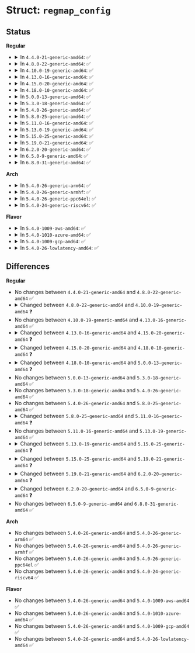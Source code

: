 # Struct: <code>regmap_config</code>

## Status
<b>Regular</b>
<ul>
<li>
<details>
<summary>In <code>4.4.0-21-generic-amd64</code>: ✅</summary>

```c
struct regmap_config {
    const char * name;
    int reg_bits;
    int reg_stride;
    int pad_bits;
    int val_bits;
    bool (*)(struct device *, unsigned int) writeable_reg;
    bool (*)(struct device *, unsigned int) readable_reg;
    bool (*)(struct device *, unsigned int) volatile_reg;
    bool (*)(struct device *, unsigned int) precious_reg;
    regmap_lock lock;
    regmap_unlock unlock;
    void * lock_arg;
    int (*)(void *, unsigned int, unsigned int *) reg_read;
    int (*)(void *, unsigned int, unsigned int) reg_write;
    bool fast_io;
    unsigned int max_register;
    const struct regmap_access_table * wr_table;
    const struct regmap_access_table * rd_table;
    const struct regmap_access_table * volatile_table;
    const struct regmap_access_table * precious_table;
    const struct reg_default * reg_defaults;
    unsigned int num_reg_defaults;
    enum regcache_type cache_type;
    const void * reg_defaults_raw;
    unsigned int num_reg_defaults_raw;
    u8 read_flag_mask;
    u8 write_flag_mask;
    bool use_single_rw;
    bool can_multi_write;
    enum regmap_endian reg_format_endian;
    enum regmap_endian val_format_endian;
    const struct regmap_range_cfg * ranges;
    unsigned int num_ranges;
}
```
</details>
</li>
<li>
<details>
<summary>In <code>4.8.0-22-generic-amd64</code>: ✅</summary>

```c
struct regmap_config {
    const char * name;
    int reg_bits;
    int reg_stride;
    int pad_bits;
    int val_bits;
    bool (*)(struct device *, unsigned int) writeable_reg;
    bool (*)(struct device *, unsigned int) readable_reg;
    bool (*)(struct device *, unsigned int) volatile_reg;
    bool (*)(struct device *, unsigned int) precious_reg;
    regmap_lock lock;
    regmap_unlock unlock;
    void * lock_arg;
    int (*)(void *, unsigned int, unsigned int *) reg_read;
    int (*)(void *, unsigned int, unsigned int) reg_write;
    bool fast_io;
    unsigned int max_register;
    const struct regmap_access_table * wr_table;
    const struct regmap_access_table * rd_table;
    const struct regmap_access_table * volatile_table;
    const struct regmap_access_table * precious_table;
    const struct reg_default * reg_defaults;
    unsigned int num_reg_defaults;
    enum regcache_type cache_type;
    const void * reg_defaults_raw;
    unsigned int num_reg_defaults_raw;
    u8 read_flag_mask;
    u8 write_flag_mask;
    bool use_single_rw;
    bool can_multi_write;
    enum regmap_endian reg_format_endian;
    enum regmap_endian val_format_endian;
    const struct regmap_range_cfg * ranges;
    unsigned int num_ranges;
}
```
</details>
</li>
<li>
<details>
<summary>In <code>4.10.0-19-generic-amd64</code>: ✅</summary>

```c
struct regmap_config {
    const char * name;
    int reg_bits;
    int reg_stride;
    int pad_bits;
    int val_bits;
    bool (*)(struct device *, unsigned int) writeable_reg;
    bool (*)(struct device *, unsigned int) readable_reg;
    bool (*)(struct device *, unsigned int) volatile_reg;
    bool (*)(struct device *, unsigned int) precious_reg;
    regmap_lock lock;
    regmap_unlock unlock;
    void * lock_arg;
    int (*)(void *, unsigned int, unsigned int *) reg_read;
    int (*)(void *, unsigned int, unsigned int) reg_write;
    bool fast_io;
    unsigned int max_register;
    const struct regmap_access_table * wr_table;
    const struct regmap_access_table * rd_table;
    const struct regmap_access_table * volatile_table;
    const struct regmap_access_table * precious_table;
    const struct reg_default * reg_defaults;
    unsigned int num_reg_defaults;
    enum regcache_type cache_type;
    const void * reg_defaults_raw;
    unsigned int num_reg_defaults_raw;
    long unsigned int read_flag_mask;
    long unsigned int write_flag_mask;
    bool use_single_rw;
    bool can_multi_write;
    enum regmap_endian reg_format_endian;
    enum regmap_endian val_format_endian;
    const struct regmap_range_cfg * ranges;
    unsigned int num_ranges;
}
```
</details>
</li>
<li>
<details>
<summary>In <code>4.13.0-16-generic-amd64</code>: ✅</summary>

```c
struct regmap_config {
    const char * name;
    int reg_bits;
    int reg_stride;
    int pad_bits;
    int val_bits;
    bool (*)(struct device *, unsigned int) writeable_reg;
    bool (*)(struct device *, unsigned int) readable_reg;
    bool (*)(struct device *, unsigned int) volatile_reg;
    bool (*)(struct device *, unsigned int) precious_reg;
    regmap_lock lock;
    regmap_unlock unlock;
    void * lock_arg;
    int (*)(void *, unsigned int, unsigned int *) reg_read;
    int (*)(void *, unsigned int, unsigned int) reg_write;
    bool fast_io;
    unsigned int max_register;
    const struct regmap_access_table * wr_table;
    const struct regmap_access_table * rd_table;
    const struct regmap_access_table * volatile_table;
    const struct regmap_access_table * precious_table;
    const struct reg_default * reg_defaults;
    unsigned int num_reg_defaults;
    enum regcache_type cache_type;
    const void * reg_defaults_raw;
    unsigned int num_reg_defaults_raw;
    long unsigned int read_flag_mask;
    long unsigned int write_flag_mask;
    bool use_single_rw;
    bool can_multi_write;
    enum regmap_endian reg_format_endian;
    enum regmap_endian val_format_endian;
    const struct regmap_range_cfg * ranges;
    unsigned int num_ranges;
}
```
</details>
</li>
<li>
<details>
<summary>In <code>4.15.0-20-generic-amd64</code>: ✅</summary>

```c
struct regmap_config {
    const char * name;
    int reg_bits;
    int reg_stride;
    int pad_bits;
    int val_bits;
    bool (*)(struct device *, unsigned int) writeable_reg;
    bool (*)(struct device *, unsigned int) readable_reg;
    bool (*)(struct device *, unsigned int) volatile_reg;
    bool (*)(struct device *, unsigned int) precious_reg;
    regmap_lock lock;
    regmap_unlock unlock;
    void * lock_arg;
    int (*)(void *, unsigned int, unsigned int *) reg_read;
    int (*)(void *, unsigned int, unsigned int) reg_write;
    bool fast_io;
    unsigned int max_register;
    const struct regmap_access_table * wr_table;
    const struct regmap_access_table * rd_table;
    const struct regmap_access_table * volatile_table;
    const struct regmap_access_table * precious_table;
    const struct reg_default * reg_defaults;
    unsigned int num_reg_defaults;
    enum regcache_type cache_type;
    const void * reg_defaults_raw;
    unsigned int num_reg_defaults_raw;
    long unsigned int read_flag_mask;
    long unsigned int write_flag_mask;
    bool use_single_rw;
    bool can_multi_write;
    enum regmap_endian reg_format_endian;
    enum regmap_endian val_format_endian;
    const struct regmap_range_cfg * ranges;
    unsigned int num_ranges;
    unsigned int hwlock_id;
    unsigned int hwlock_mode;
}
```
</details>
</li>
<li>
<details>
<summary>In <code>4.18.0-10-generic-amd64</code>: ✅</summary>

```c
struct regmap_config {
    const char * name;
    int reg_bits;
    int reg_stride;
    int pad_bits;
    int val_bits;
    bool (*)(struct device *, unsigned int) writeable_reg;
    bool (*)(struct device *, unsigned int) readable_reg;
    bool (*)(struct device *, unsigned int) volatile_reg;
    bool (*)(struct device *, unsigned int) precious_reg;
    bool disable_locking;
    regmap_lock lock;
    regmap_unlock unlock;
    void * lock_arg;
    int (*)(void *, unsigned int, unsigned int *) reg_read;
    int (*)(void *, unsigned int, unsigned int) reg_write;
    bool fast_io;
    unsigned int max_register;
    const struct regmap_access_table * wr_table;
    const struct regmap_access_table * rd_table;
    const struct regmap_access_table * volatile_table;
    const struct regmap_access_table * precious_table;
    const struct reg_default * reg_defaults;
    unsigned int num_reg_defaults;
    enum regcache_type cache_type;
    const void * reg_defaults_raw;
    unsigned int num_reg_defaults_raw;
    long unsigned int read_flag_mask;
    long unsigned int write_flag_mask;
    bool zero_flag_mask;
    bool use_single_rw;
    bool can_multi_write;
    enum regmap_endian reg_format_endian;
    enum regmap_endian val_format_endian;
    const struct regmap_range_cfg * ranges;
    unsigned int num_ranges;
    bool use_hwlock;
    unsigned int hwlock_id;
    unsigned int hwlock_mode;
}
```
</details>
</li>
<li>
<details>
<summary>In <code>5.0.0-13-generic-amd64</code>: ✅</summary>

```c
struct regmap_config {
    const char * name;
    int reg_bits;
    int reg_stride;
    int pad_bits;
    int val_bits;
    bool (*)(struct device *, unsigned int) writeable_reg;
    bool (*)(struct device *, unsigned int) readable_reg;
    bool (*)(struct device *, unsigned int) volatile_reg;
    bool (*)(struct device *, unsigned int) precious_reg;
    bool (*)(struct device *, unsigned int) writeable_noinc_reg;
    bool (*)(struct device *, unsigned int) readable_noinc_reg;
    bool disable_locking;
    regmap_lock lock;
    regmap_unlock unlock;
    void * lock_arg;
    int (*)(void *, unsigned int, unsigned int *) reg_read;
    int (*)(void *, unsigned int, unsigned int) reg_write;
    bool fast_io;
    unsigned int max_register;
    const struct regmap_access_table * wr_table;
    const struct regmap_access_table * rd_table;
    const struct regmap_access_table * volatile_table;
    const struct regmap_access_table * precious_table;
    const struct regmap_access_table * wr_noinc_table;
    const struct regmap_access_table * rd_noinc_table;
    const struct reg_default * reg_defaults;
    unsigned int num_reg_defaults;
    enum regcache_type cache_type;
    const void * reg_defaults_raw;
    unsigned int num_reg_defaults_raw;
    long unsigned int read_flag_mask;
    long unsigned int write_flag_mask;
    bool zero_flag_mask;
    bool use_single_read;
    bool use_single_write;
    bool can_multi_write;
    enum regmap_endian reg_format_endian;
    enum regmap_endian val_format_endian;
    const struct regmap_range_cfg * ranges;
    unsigned int num_ranges;
    bool use_hwlock;
    unsigned int hwlock_id;
    unsigned int hwlock_mode;
}
```
</details>
</li>
<li>
<details>
<summary>In <code>5.3.0-18-generic-amd64</code>: ✅</summary>

```c
struct regmap_config {
    const char * name;
    int reg_bits;
    int reg_stride;
    int pad_bits;
    int val_bits;
    bool (*)(struct device *, unsigned int) writeable_reg;
    bool (*)(struct device *, unsigned int) readable_reg;
    bool (*)(struct device *, unsigned int) volatile_reg;
    bool (*)(struct device *, unsigned int) precious_reg;
    bool (*)(struct device *, unsigned int) writeable_noinc_reg;
    bool (*)(struct device *, unsigned int) readable_noinc_reg;
    bool disable_locking;
    regmap_lock lock;
    regmap_unlock unlock;
    void * lock_arg;
    int (*)(void *, unsigned int, unsigned int *) reg_read;
    int (*)(void *, unsigned int, unsigned int) reg_write;
    bool fast_io;
    unsigned int max_register;
    const struct regmap_access_table * wr_table;
    const struct regmap_access_table * rd_table;
    const struct regmap_access_table * volatile_table;
    const struct regmap_access_table * precious_table;
    const struct regmap_access_table * wr_noinc_table;
    const struct regmap_access_table * rd_noinc_table;
    const struct reg_default * reg_defaults;
    unsigned int num_reg_defaults;
    enum regcache_type cache_type;
    const void * reg_defaults_raw;
    unsigned int num_reg_defaults_raw;
    long unsigned int read_flag_mask;
    long unsigned int write_flag_mask;
    bool zero_flag_mask;
    bool use_single_read;
    bool use_single_write;
    bool can_multi_write;
    enum regmap_endian reg_format_endian;
    enum regmap_endian val_format_endian;
    const struct regmap_range_cfg * ranges;
    unsigned int num_ranges;
    bool use_hwlock;
    unsigned int hwlock_id;
    unsigned int hwlock_mode;
}
```
</details>
</li>
<li>
<details>
<summary>In <code>5.4.0-26-generic-amd64</code>: ✅</summary>

```c
struct regmap_config {
    const char * name;
    int reg_bits;
    int reg_stride;
    int pad_bits;
    int val_bits;
    bool (*)(struct device *, unsigned int) writeable_reg;
    bool (*)(struct device *, unsigned int) readable_reg;
    bool (*)(struct device *, unsigned int) volatile_reg;
    bool (*)(struct device *, unsigned int) precious_reg;
    bool (*)(struct device *, unsigned int) writeable_noinc_reg;
    bool (*)(struct device *, unsigned int) readable_noinc_reg;
    bool disable_locking;
    regmap_lock lock;
    regmap_unlock unlock;
    void * lock_arg;
    int (*)(void *, unsigned int, unsigned int *) reg_read;
    int (*)(void *, unsigned int, unsigned int) reg_write;
    bool fast_io;
    unsigned int max_register;
    const struct regmap_access_table * wr_table;
    const struct regmap_access_table * rd_table;
    const struct regmap_access_table * volatile_table;
    const struct regmap_access_table * precious_table;
    const struct regmap_access_table * wr_noinc_table;
    const struct regmap_access_table * rd_noinc_table;
    const struct reg_default * reg_defaults;
    unsigned int num_reg_defaults;
    enum regcache_type cache_type;
    const void * reg_defaults_raw;
    unsigned int num_reg_defaults_raw;
    long unsigned int read_flag_mask;
    long unsigned int write_flag_mask;
    bool zero_flag_mask;
    bool use_single_read;
    bool use_single_write;
    bool can_multi_write;
    enum regmap_endian reg_format_endian;
    enum regmap_endian val_format_endian;
    const struct regmap_range_cfg * ranges;
    unsigned int num_ranges;
    bool use_hwlock;
    unsigned int hwlock_id;
    unsigned int hwlock_mode;
}
```
</details>
</li>
<li>
<details>
<summary>In <code>5.8.0-25-generic-amd64</code>: ✅</summary>

```c
struct regmap_config {
    const char * name;
    int reg_bits;
    int reg_stride;
    int pad_bits;
    int val_bits;
    bool (*)(struct device *, unsigned int) writeable_reg;
    bool (*)(struct device *, unsigned int) readable_reg;
    bool (*)(struct device *, unsigned int) volatile_reg;
    bool (*)(struct device *, unsigned int) precious_reg;
    bool (*)(struct device *, unsigned int) writeable_noinc_reg;
    bool (*)(struct device *, unsigned int) readable_noinc_reg;
    bool disable_locking;
    regmap_lock lock;
    regmap_unlock unlock;
    void * lock_arg;
    int (*)(void *, unsigned int, unsigned int *) reg_read;
    int (*)(void *, unsigned int, unsigned int) reg_write;
    bool fast_io;
    unsigned int max_register;
    const struct regmap_access_table * wr_table;
    const struct regmap_access_table * rd_table;
    const struct regmap_access_table * volatile_table;
    const struct regmap_access_table * precious_table;
    const struct regmap_access_table * wr_noinc_table;
    const struct regmap_access_table * rd_noinc_table;
    const struct reg_default * reg_defaults;
    unsigned int num_reg_defaults;
    enum regcache_type cache_type;
    const void * reg_defaults_raw;
    unsigned int num_reg_defaults_raw;
    long unsigned int read_flag_mask;
    long unsigned int write_flag_mask;
    bool zero_flag_mask;
    bool use_single_read;
    bool use_single_write;
    bool can_multi_write;
    enum regmap_endian reg_format_endian;
    enum regmap_endian val_format_endian;
    const struct regmap_range_cfg * ranges;
    unsigned int num_ranges;
    bool use_hwlock;
    unsigned int hwlock_id;
    unsigned int hwlock_mode;
}
```
</details>
</li>
<li>
<details>
<summary>In <code>5.11.0-16-generic-amd64</code>: ✅</summary>

```c
struct regmap_config {
    const char * name;
    int reg_bits;
    int reg_stride;
    int pad_bits;
    int val_bits;
    bool (*)(struct device *, unsigned int) writeable_reg;
    bool (*)(struct device *, unsigned int) readable_reg;
    bool (*)(struct device *, unsigned int) volatile_reg;
    bool (*)(struct device *, unsigned int) precious_reg;
    bool (*)(struct device *, unsigned int) writeable_noinc_reg;
    bool (*)(struct device *, unsigned int) readable_noinc_reg;
    bool disable_locking;
    regmap_lock lock;
    regmap_unlock unlock;
    void * lock_arg;
    int (*)(void *, unsigned int, unsigned int *) reg_read;
    int (*)(void *, unsigned int, unsigned int) reg_write;
    bool fast_io;
    unsigned int max_register;
    const struct regmap_access_table * wr_table;
    const struct regmap_access_table * rd_table;
    const struct regmap_access_table * volatile_table;
    const struct regmap_access_table * precious_table;
    const struct regmap_access_table * wr_noinc_table;
    const struct regmap_access_table * rd_noinc_table;
    const struct reg_default * reg_defaults;
    unsigned int num_reg_defaults;
    enum regcache_type cache_type;
    const void * reg_defaults_raw;
    unsigned int num_reg_defaults_raw;
    long unsigned int read_flag_mask;
    long unsigned int write_flag_mask;
    bool zero_flag_mask;
    bool use_single_read;
    bool use_single_write;
    bool use_relaxed_mmio;
    bool can_multi_write;
    enum regmap_endian reg_format_endian;
    enum regmap_endian val_format_endian;
    const struct regmap_range_cfg * ranges;
    unsigned int num_ranges;
    bool use_hwlock;
    unsigned int hwlock_id;
    unsigned int hwlock_mode;
    bool can_sleep;
}
```
</details>
</li>
<li>
<details>
<summary>In <code>5.13.0-19-generic-amd64</code>: ✅</summary>

```c
struct regmap_config {
    const char * name;
    int reg_bits;
    int reg_stride;
    int pad_bits;
    int val_bits;
    bool (*)(struct device *, unsigned int) writeable_reg;
    bool (*)(struct device *, unsigned int) readable_reg;
    bool (*)(struct device *, unsigned int) volatile_reg;
    bool (*)(struct device *, unsigned int) precious_reg;
    bool (*)(struct device *, unsigned int) writeable_noinc_reg;
    bool (*)(struct device *, unsigned int) readable_noinc_reg;
    bool disable_locking;
    regmap_lock lock;
    regmap_unlock unlock;
    void * lock_arg;
    int (*)(void *, unsigned int, unsigned int *) reg_read;
    int (*)(void *, unsigned int, unsigned int) reg_write;
    bool fast_io;
    unsigned int max_register;
    const struct regmap_access_table * wr_table;
    const struct regmap_access_table * rd_table;
    const struct regmap_access_table * volatile_table;
    const struct regmap_access_table * precious_table;
    const struct regmap_access_table * wr_noinc_table;
    const struct regmap_access_table * rd_noinc_table;
    const struct reg_default * reg_defaults;
    unsigned int num_reg_defaults;
    enum regcache_type cache_type;
    const void * reg_defaults_raw;
    unsigned int num_reg_defaults_raw;
    long unsigned int read_flag_mask;
    long unsigned int write_flag_mask;
    bool zero_flag_mask;
    bool use_single_read;
    bool use_single_write;
    bool use_relaxed_mmio;
    bool can_multi_write;
    enum regmap_endian reg_format_endian;
    enum regmap_endian val_format_endian;
    const struct regmap_range_cfg * ranges;
    unsigned int num_ranges;
    bool use_hwlock;
    unsigned int hwlock_id;
    unsigned int hwlock_mode;
    bool can_sleep;
}
```
</details>
</li>
<li>
<details>
<summary>In <code>5.15.0-25-generic-amd64</code>: ✅</summary>

```c
struct regmap_config {
    const char * name;
    int reg_bits;
    int reg_stride;
    int pad_bits;
    int val_bits;
    bool (*)(struct device *, unsigned int) writeable_reg;
    bool (*)(struct device *, unsigned int) readable_reg;
    bool (*)(struct device *, unsigned int) volatile_reg;
    bool (*)(struct device *, unsigned int) precious_reg;
    bool (*)(struct device *, unsigned int) writeable_noinc_reg;
    bool (*)(struct device *, unsigned int) readable_noinc_reg;
    bool disable_locking;
    regmap_lock lock;
    regmap_unlock unlock;
    void * lock_arg;
    int (*)(void *, unsigned int, unsigned int *) reg_read;
    int (*)(void *, unsigned int, unsigned int) reg_write;
    bool fast_io;
    unsigned int max_register;
    const struct regmap_access_table * wr_table;
    const struct regmap_access_table * rd_table;
    const struct regmap_access_table * volatile_table;
    const struct regmap_access_table * precious_table;
    const struct regmap_access_table * wr_noinc_table;
    const struct regmap_access_table * rd_noinc_table;
    const struct reg_default * reg_defaults;
    unsigned int num_reg_defaults;
    enum regcache_type cache_type;
    const void * reg_defaults_raw;
    unsigned int num_reg_defaults_raw;
    long unsigned int read_flag_mask;
    long unsigned int write_flag_mask;
    bool zero_flag_mask;
    bool use_single_read;
    bool use_single_write;
    bool use_relaxed_mmio;
    bool can_multi_write;
    enum regmap_endian reg_format_endian;
    enum regmap_endian val_format_endian;
    const struct regmap_range_cfg * ranges;
    unsigned int num_ranges;
    bool use_hwlock;
    bool use_raw_spinlock;
    unsigned int hwlock_id;
    unsigned int hwlock_mode;
    bool can_sleep;
}
```
</details>
</li>
<li>
<details>
<summary>In <code>5.19.0-21-generic-amd64</code>: ✅</summary>

```c
struct regmap_config {
    const char * name;
    int reg_bits;
    int reg_stride;
    int reg_downshift;
    unsigned int reg_base;
    int pad_bits;
    int val_bits;
    bool (*)(struct device *, unsigned int) writeable_reg;
    bool (*)(struct device *, unsigned int) readable_reg;
    bool (*)(struct device *, unsigned int) volatile_reg;
    bool (*)(struct device *, unsigned int) precious_reg;
    bool (*)(struct device *, unsigned int) writeable_noinc_reg;
    bool (*)(struct device *, unsigned int) readable_noinc_reg;
    bool disable_locking;
    regmap_lock lock;
    regmap_unlock unlock;
    void * lock_arg;
    int (*)(void *, unsigned int, unsigned int *) reg_read;
    int (*)(void *, unsigned int, unsigned int) reg_write;
    int (*)(void *, unsigned int, unsigned int, unsigned int) reg_update_bits;
    int (*)(void *, const void *, size_t, void *, size_t) read;
    int (*)(void *, const void *, size_t) write;
    size_t max_raw_read;
    size_t max_raw_write;
    bool fast_io;
    unsigned int max_register;
    const struct regmap_access_table * wr_table;
    const struct regmap_access_table * rd_table;
    const struct regmap_access_table * volatile_table;
    const struct regmap_access_table * precious_table;
    const struct regmap_access_table * wr_noinc_table;
    const struct regmap_access_table * rd_noinc_table;
    const struct reg_default * reg_defaults;
    unsigned int num_reg_defaults;
    enum regcache_type cache_type;
    const void * reg_defaults_raw;
    unsigned int num_reg_defaults_raw;
    long unsigned int read_flag_mask;
    long unsigned int write_flag_mask;
    bool zero_flag_mask;
    bool use_single_read;
    bool use_single_write;
    bool use_relaxed_mmio;
    bool can_multi_write;
    enum regmap_endian reg_format_endian;
    enum regmap_endian val_format_endian;
    const struct regmap_range_cfg * ranges;
    unsigned int num_ranges;
    bool use_hwlock;
    bool use_raw_spinlock;
    unsigned int hwlock_id;
    unsigned int hwlock_mode;
    bool can_sleep;
}
```
</details>
</li>
<li>
<details>
<summary>In <code>6.2.0-20-generic-amd64</code>: ✅</summary>

```c
struct regmap_config {
    const char * name;
    int reg_bits;
    int reg_stride;
    int reg_downshift;
    unsigned int reg_base;
    int pad_bits;
    int val_bits;
    bool (*)(struct device *, unsigned int) writeable_reg;
    bool (*)(struct device *, unsigned int) readable_reg;
    bool (*)(struct device *, unsigned int) volatile_reg;
    bool (*)(struct device *, unsigned int) precious_reg;
    bool (*)(struct device *, unsigned int) writeable_noinc_reg;
    bool (*)(struct device *, unsigned int) readable_noinc_reg;
    bool disable_locking;
    regmap_lock lock;
    regmap_unlock unlock;
    void * lock_arg;
    int (*)(void *, unsigned int, unsigned int *) reg_read;
    int (*)(void *, unsigned int, unsigned int) reg_write;
    int (*)(void *, unsigned int, unsigned int, unsigned int) reg_update_bits;
    int (*)(void *, const void *, size_t, void *, size_t) read;
    int (*)(void *, const void *, size_t) write;
    size_t max_raw_read;
    size_t max_raw_write;
    bool fast_io;
    bool io_port;
    unsigned int max_register;
    const struct regmap_access_table * wr_table;
    const struct regmap_access_table * rd_table;
    const struct regmap_access_table * volatile_table;
    const struct regmap_access_table * precious_table;
    const struct regmap_access_table * wr_noinc_table;
    const struct regmap_access_table * rd_noinc_table;
    const struct reg_default * reg_defaults;
    unsigned int num_reg_defaults;
    enum regcache_type cache_type;
    const void * reg_defaults_raw;
    unsigned int num_reg_defaults_raw;
    long unsigned int read_flag_mask;
    long unsigned int write_flag_mask;
    bool zero_flag_mask;
    bool use_single_read;
    bool use_single_write;
    bool use_relaxed_mmio;
    bool can_multi_write;
    enum regmap_endian reg_format_endian;
    enum regmap_endian val_format_endian;
    const struct regmap_range_cfg * ranges;
    unsigned int num_ranges;
    bool use_hwlock;
    bool use_raw_spinlock;
    unsigned int hwlock_id;
    unsigned int hwlock_mode;
    bool can_sleep;
}
```
</details>
</li>
<li>
<details>
<summary>In <code>6.5.0-9-generic-amd64</code>: ✅</summary>

```c
struct regmap_config {
    const char * name;
    int reg_bits;
    int reg_stride;
    int reg_shift;
    unsigned int reg_base;
    int pad_bits;
    int val_bits;
    bool (*)(struct device *, unsigned int) writeable_reg;
    bool (*)(struct device *, unsigned int) readable_reg;
    bool (*)(struct device *, unsigned int) volatile_reg;
    bool (*)(struct device *, unsigned int) precious_reg;
    bool (*)(struct device *, unsigned int) writeable_noinc_reg;
    bool (*)(struct device *, unsigned int) readable_noinc_reg;
    bool disable_locking;
    regmap_lock lock;
    regmap_unlock unlock;
    void * lock_arg;
    int (*)(void *, unsigned int, unsigned int *) reg_read;
    int (*)(void *, unsigned int, unsigned int) reg_write;
    int (*)(void *, unsigned int, unsigned int, unsigned int) reg_update_bits;
    int (*)(void *, const void *, size_t, void *, size_t) read;
    int (*)(void *, const void *, size_t) write;
    size_t max_raw_read;
    size_t max_raw_write;
    bool fast_io;
    bool io_port;
    unsigned int max_register;
    const struct regmap_access_table * wr_table;
    const struct regmap_access_table * rd_table;
    const struct regmap_access_table * volatile_table;
    const struct regmap_access_table * precious_table;
    const struct regmap_access_table * wr_noinc_table;
    const struct regmap_access_table * rd_noinc_table;
    const struct reg_default * reg_defaults;
    unsigned int num_reg_defaults;
    enum regcache_type cache_type;
    const void * reg_defaults_raw;
    unsigned int num_reg_defaults_raw;
    long unsigned int read_flag_mask;
    long unsigned int write_flag_mask;
    bool zero_flag_mask;
    bool use_single_read;
    bool use_single_write;
    bool use_relaxed_mmio;
    bool can_multi_write;
    enum regmap_endian reg_format_endian;
    enum regmap_endian val_format_endian;
    const struct regmap_range_cfg * ranges;
    unsigned int num_ranges;
    bool use_hwlock;
    bool use_raw_spinlock;
    unsigned int hwlock_id;
    unsigned int hwlock_mode;
    bool can_sleep;
}
```
</details>
</li>
<li>
<details>
<summary>In <code>6.8.0-31-generic-amd64</code>: ✅</summary>

```c
struct regmap_config {
    const char * name;
    int reg_bits;
    int reg_stride;
    int reg_shift;
    unsigned int reg_base;
    int pad_bits;
    int val_bits;
    bool (*)(struct device *, unsigned int) writeable_reg;
    bool (*)(struct device *, unsigned int) readable_reg;
    bool (*)(struct device *, unsigned int) volatile_reg;
    bool (*)(struct device *, unsigned int) precious_reg;
    bool (*)(struct device *, unsigned int) writeable_noinc_reg;
    bool (*)(struct device *, unsigned int) readable_noinc_reg;
    bool disable_locking;
    regmap_lock lock;
    regmap_unlock unlock;
    void * lock_arg;
    int (*)(void *, unsigned int, unsigned int *) reg_read;
    int (*)(void *, unsigned int, unsigned int) reg_write;
    int (*)(void *, unsigned int, unsigned int, unsigned int) reg_update_bits;
    int (*)(void *, const void *, size_t, void *, size_t) read;
    int (*)(void *, const void *, size_t) write;
    size_t max_raw_read;
    size_t max_raw_write;
    bool fast_io;
    bool io_port;
    unsigned int max_register;
    const struct regmap_access_table * wr_table;
    const struct regmap_access_table * rd_table;
    const struct regmap_access_table * volatile_table;
    const struct regmap_access_table * precious_table;
    const struct regmap_access_table * wr_noinc_table;
    const struct regmap_access_table * rd_noinc_table;
    const struct reg_default * reg_defaults;
    unsigned int num_reg_defaults;
    enum regcache_type cache_type;
    const void * reg_defaults_raw;
    unsigned int num_reg_defaults_raw;
    long unsigned int read_flag_mask;
    long unsigned int write_flag_mask;
    bool zero_flag_mask;
    bool use_single_read;
    bool use_single_write;
    bool use_relaxed_mmio;
    bool can_multi_write;
    enum regmap_endian reg_format_endian;
    enum regmap_endian val_format_endian;
    const struct regmap_range_cfg * ranges;
    unsigned int num_ranges;
    bool use_hwlock;
    bool use_raw_spinlock;
    unsigned int hwlock_id;
    unsigned int hwlock_mode;
    bool can_sleep;
}
```
</details>
</li>
</ul>
<b>Arch</b>
<ul>
<li>
<details>
<summary>In <code>5.4.0-26-generic-arm64</code>: ✅</summary>

```c
struct regmap_config {
    const char * name;
    int reg_bits;
    int reg_stride;
    int pad_bits;
    int val_bits;
    bool (*)(struct device *, unsigned int) writeable_reg;
    bool (*)(struct device *, unsigned int) readable_reg;
    bool (*)(struct device *, unsigned int) volatile_reg;
    bool (*)(struct device *, unsigned int) precious_reg;
    bool (*)(struct device *, unsigned int) writeable_noinc_reg;
    bool (*)(struct device *, unsigned int) readable_noinc_reg;
    bool disable_locking;
    regmap_lock lock;
    regmap_unlock unlock;
    void * lock_arg;
    int (*)(void *, unsigned int, unsigned int *) reg_read;
    int (*)(void *, unsigned int, unsigned int) reg_write;
    bool fast_io;
    unsigned int max_register;
    const struct regmap_access_table * wr_table;
    const struct regmap_access_table * rd_table;
    const struct regmap_access_table * volatile_table;
    const struct regmap_access_table * precious_table;
    const struct regmap_access_table * wr_noinc_table;
    const struct regmap_access_table * rd_noinc_table;
    const struct reg_default * reg_defaults;
    unsigned int num_reg_defaults;
    enum regcache_type cache_type;
    const void * reg_defaults_raw;
    unsigned int num_reg_defaults_raw;
    long unsigned int read_flag_mask;
    long unsigned int write_flag_mask;
    bool zero_flag_mask;
    bool use_single_read;
    bool use_single_write;
    bool can_multi_write;
    enum regmap_endian reg_format_endian;
    enum regmap_endian val_format_endian;
    const struct regmap_range_cfg * ranges;
    unsigned int num_ranges;
    bool use_hwlock;
    unsigned int hwlock_id;
    unsigned int hwlock_mode;
}
```
</details>
</li>
<li>
<details>
<summary>In <code>5.4.0-26-generic-armhf</code>: ✅</summary>

```c
struct regmap_config {
    const char * name;
    int reg_bits;
    int reg_stride;
    int pad_bits;
    int val_bits;
    bool (*)(struct device *, unsigned int) writeable_reg;
    bool (*)(struct device *, unsigned int) readable_reg;
    bool (*)(struct device *, unsigned int) volatile_reg;
    bool (*)(struct device *, unsigned int) precious_reg;
    bool (*)(struct device *, unsigned int) writeable_noinc_reg;
    bool (*)(struct device *, unsigned int) readable_noinc_reg;
    bool disable_locking;
    regmap_lock lock;
    regmap_unlock unlock;
    void * lock_arg;
    int (*)(void *, unsigned int, unsigned int *) reg_read;
    int (*)(void *, unsigned int, unsigned int) reg_write;
    bool fast_io;
    unsigned int max_register;
    const struct regmap_access_table * wr_table;
    const struct regmap_access_table * rd_table;
    const struct regmap_access_table * volatile_table;
    const struct regmap_access_table * precious_table;
    const struct regmap_access_table * wr_noinc_table;
    const struct regmap_access_table * rd_noinc_table;
    const struct reg_default * reg_defaults;
    unsigned int num_reg_defaults;
    enum regcache_type cache_type;
    const void * reg_defaults_raw;
    unsigned int num_reg_defaults_raw;
    long unsigned int read_flag_mask;
    long unsigned int write_flag_mask;
    bool zero_flag_mask;
    bool use_single_read;
    bool use_single_write;
    bool can_multi_write;
    enum regmap_endian reg_format_endian;
    enum regmap_endian val_format_endian;
    const struct regmap_range_cfg * ranges;
    unsigned int num_ranges;
    bool use_hwlock;
    unsigned int hwlock_id;
    unsigned int hwlock_mode;
}
```
</details>
</li>
<li>
<details>
<summary>In <code>5.4.0-26-generic-ppc64el</code>: ✅</summary>

```c
struct regmap_config {
    const char * name;
    int reg_bits;
    int reg_stride;
    int pad_bits;
    int val_bits;
    bool (*)(struct device *, unsigned int) writeable_reg;
    bool (*)(struct device *, unsigned int) readable_reg;
    bool (*)(struct device *, unsigned int) volatile_reg;
    bool (*)(struct device *, unsigned int) precious_reg;
    bool (*)(struct device *, unsigned int) writeable_noinc_reg;
    bool (*)(struct device *, unsigned int) readable_noinc_reg;
    bool disable_locking;
    regmap_lock lock;
    regmap_unlock unlock;
    void * lock_arg;
    int (*)(void *, unsigned int, unsigned int *) reg_read;
    int (*)(void *, unsigned int, unsigned int) reg_write;
    bool fast_io;
    unsigned int max_register;
    const struct regmap_access_table * wr_table;
    const struct regmap_access_table * rd_table;
    const struct regmap_access_table * volatile_table;
    const struct regmap_access_table * precious_table;
    const struct regmap_access_table * wr_noinc_table;
    const struct regmap_access_table * rd_noinc_table;
    const struct reg_default * reg_defaults;
    unsigned int num_reg_defaults;
    enum regcache_type cache_type;
    const void * reg_defaults_raw;
    unsigned int num_reg_defaults_raw;
    long unsigned int read_flag_mask;
    long unsigned int write_flag_mask;
    bool zero_flag_mask;
    bool use_single_read;
    bool use_single_write;
    bool can_multi_write;
    enum regmap_endian reg_format_endian;
    enum regmap_endian val_format_endian;
    const struct regmap_range_cfg * ranges;
    unsigned int num_ranges;
    bool use_hwlock;
    unsigned int hwlock_id;
    unsigned int hwlock_mode;
}
```
</details>
</li>
<li>
<details>
<summary>In <code>5.4.0-24-generic-riscv64</code>: ✅</summary>

```c
struct regmap_config {
    const char * name;
    int reg_bits;
    int reg_stride;
    int pad_bits;
    int val_bits;
    bool (*)(struct device *, unsigned int) writeable_reg;
    bool (*)(struct device *, unsigned int) readable_reg;
    bool (*)(struct device *, unsigned int) volatile_reg;
    bool (*)(struct device *, unsigned int) precious_reg;
    bool (*)(struct device *, unsigned int) writeable_noinc_reg;
    bool (*)(struct device *, unsigned int) readable_noinc_reg;
    bool disable_locking;
    regmap_lock lock;
    regmap_unlock unlock;
    void * lock_arg;
    int (*)(void *, unsigned int, unsigned int *) reg_read;
    int (*)(void *, unsigned int, unsigned int) reg_write;
    bool fast_io;
    unsigned int max_register;
    const struct regmap_access_table * wr_table;
    const struct regmap_access_table * rd_table;
    const struct regmap_access_table * volatile_table;
    const struct regmap_access_table * precious_table;
    const struct regmap_access_table * wr_noinc_table;
    const struct regmap_access_table * rd_noinc_table;
    const struct reg_default * reg_defaults;
    unsigned int num_reg_defaults;
    enum regcache_type cache_type;
    const void * reg_defaults_raw;
    unsigned int num_reg_defaults_raw;
    long unsigned int read_flag_mask;
    long unsigned int write_flag_mask;
    bool zero_flag_mask;
    bool use_single_read;
    bool use_single_write;
    bool can_multi_write;
    enum regmap_endian reg_format_endian;
    enum regmap_endian val_format_endian;
    const struct regmap_range_cfg * ranges;
    unsigned int num_ranges;
    bool use_hwlock;
    unsigned int hwlock_id;
    unsigned int hwlock_mode;
}
```
</details>
</li>
</ul>
<b>Flavor</b>
<ul>
<li>
<details>
<summary>In <code>5.4.0-1009-aws-amd64</code>: ✅</summary>

```c
struct regmap_config {
    const char * name;
    int reg_bits;
    int reg_stride;
    int pad_bits;
    int val_bits;
    bool (*)(struct device *, unsigned int) writeable_reg;
    bool (*)(struct device *, unsigned int) readable_reg;
    bool (*)(struct device *, unsigned int) volatile_reg;
    bool (*)(struct device *, unsigned int) precious_reg;
    bool (*)(struct device *, unsigned int) writeable_noinc_reg;
    bool (*)(struct device *, unsigned int) readable_noinc_reg;
    bool disable_locking;
    regmap_lock lock;
    regmap_unlock unlock;
    void * lock_arg;
    int (*)(void *, unsigned int, unsigned int *) reg_read;
    int (*)(void *, unsigned int, unsigned int) reg_write;
    bool fast_io;
    unsigned int max_register;
    const struct regmap_access_table * wr_table;
    const struct regmap_access_table * rd_table;
    const struct regmap_access_table * volatile_table;
    const struct regmap_access_table * precious_table;
    const struct regmap_access_table * wr_noinc_table;
    const struct regmap_access_table * rd_noinc_table;
    const struct reg_default * reg_defaults;
    unsigned int num_reg_defaults;
    enum regcache_type cache_type;
    const void * reg_defaults_raw;
    unsigned int num_reg_defaults_raw;
    long unsigned int read_flag_mask;
    long unsigned int write_flag_mask;
    bool zero_flag_mask;
    bool use_single_read;
    bool use_single_write;
    bool can_multi_write;
    enum regmap_endian reg_format_endian;
    enum regmap_endian val_format_endian;
    const struct regmap_range_cfg * ranges;
    unsigned int num_ranges;
    bool use_hwlock;
    unsigned int hwlock_id;
    unsigned int hwlock_mode;
}
```
</details>
</li>
<li>
<details>
<summary>In <code>5.4.0-1010-azure-amd64</code>: ✅</summary>

```c
struct regmap_config {
    const char * name;
    int reg_bits;
    int reg_stride;
    int pad_bits;
    int val_bits;
    bool (*)(struct device *, unsigned int) writeable_reg;
    bool (*)(struct device *, unsigned int) readable_reg;
    bool (*)(struct device *, unsigned int) volatile_reg;
    bool (*)(struct device *, unsigned int) precious_reg;
    bool (*)(struct device *, unsigned int) writeable_noinc_reg;
    bool (*)(struct device *, unsigned int) readable_noinc_reg;
    bool disable_locking;
    regmap_lock lock;
    regmap_unlock unlock;
    void * lock_arg;
    int (*)(void *, unsigned int, unsigned int *) reg_read;
    int (*)(void *, unsigned int, unsigned int) reg_write;
    bool fast_io;
    unsigned int max_register;
    const struct regmap_access_table * wr_table;
    const struct regmap_access_table * rd_table;
    const struct regmap_access_table * volatile_table;
    const struct regmap_access_table * precious_table;
    const struct regmap_access_table * wr_noinc_table;
    const struct regmap_access_table * rd_noinc_table;
    const struct reg_default * reg_defaults;
    unsigned int num_reg_defaults;
    enum regcache_type cache_type;
    const void * reg_defaults_raw;
    unsigned int num_reg_defaults_raw;
    long unsigned int read_flag_mask;
    long unsigned int write_flag_mask;
    bool zero_flag_mask;
    bool use_single_read;
    bool use_single_write;
    bool can_multi_write;
    enum regmap_endian reg_format_endian;
    enum regmap_endian val_format_endian;
    const struct regmap_range_cfg * ranges;
    unsigned int num_ranges;
    bool use_hwlock;
    unsigned int hwlock_id;
    unsigned int hwlock_mode;
}
```
</details>
</li>
<li>
<details>
<summary>In <code>5.4.0-1009-gcp-amd64</code>: ✅</summary>

```c
struct regmap_config {
    const char * name;
    int reg_bits;
    int reg_stride;
    int pad_bits;
    int val_bits;
    bool (*)(struct device *, unsigned int) writeable_reg;
    bool (*)(struct device *, unsigned int) readable_reg;
    bool (*)(struct device *, unsigned int) volatile_reg;
    bool (*)(struct device *, unsigned int) precious_reg;
    bool (*)(struct device *, unsigned int) writeable_noinc_reg;
    bool (*)(struct device *, unsigned int) readable_noinc_reg;
    bool disable_locking;
    regmap_lock lock;
    regmap_unlock unlock;
    void * lock_arg;
    int (*)(void *, unsigned int, unsigned int *) reg_read;
    int (*)(void *, unsigned int, unsigned int) reg_write;
    bool fast_io;
    unsigned int max_register;
    const struct regmap_access_table * wr_table;
    const struct regmap_access_table * rd_table;
    const struct regmap_access_table * volatile_table;
    const struct regmap_access_table * precious_table;
    const struct regmap_access_table * wr_noinc_table;
    const struct regmap_access_table * rd_noinc_table;
    const struct reg_default * reg_defaults;
    unsigned int num_reg_defaults;
    enum regcache_type cache_type;
    const void * reg_defaults_raw;
    unsigned int num_reg_defaults_raw;
    long unsigned int read_flag_mask;
    long unsigned int write_flag_mask;
    bool zero_flag_mask;
    bool use_single_read;
    bool use_single_write;
    bool can_multi_write;
    enum regmap_endian reg_format_endian;
    enum regmap_endian val_format_endian;
    const struct regmap_range_cfg * ranges;
    unsigned int num_ranges;
    bool use_hwlock;
    unsigned int hwlock_id;
    unsigned int hwlock_mode;
}
```
</details>
</li>
<li>
<details>
<summary>In <code>5.4.0-26-lowlatency-amd64</code>: ✅</summary>

```c
struct regmap_config {
    const char * name;
    int reg_bits;
    int reg_stride;
    int pad_bits;
    int val_bits;
    bool (*)(struct device *, unsigned int) writeable_reg;
    bool (*)(struct device *, unsigned int) readable_reg;
    bool (*)(struct device *, unsigned int) volatile_reg;
    bool (*)(struct device *, unsigned int) precious_reg;
    bool (*)(struct device *, unsigned int) writeable_noinc_reg;
    bool (*)(struct device *, unsigned int) readable_noinc_reg;
    bool disable_locking;
    regmap_lock lock;
    regmap_unlock unlock;
    void * lock_arg;
    int (*)(void *, unsigned int, unsigned int *) reg_read;
    int (*)(void *, unsigned int, unsigned int) reg_write;
    bool fast_io;
    unsigned int max_register;
    const struct regmap_access_table * wr_table;
    const struct regmap_access_table * rd_table;
    const struct regmap_access_table * volatile_table;
    const struct regmap_access_table * precious_table;
    const struct regmap_access_table * wr_noinc_table;
    const struct regmap_access_table * rd_noinc_table;
    const struct reg_default * reg_defaults;
    unsigned int num_reg_defaults;
    enum regcache_type cache_type;
    const void * reg_defaults_raw;
    unsigned int num_reg_defaults_raw;
    long unsigned int read_flag_mask;
    long unsigned int write_flag_mask;
    bool zero_flag_mask;
    bool use_single_read;
    bool use_single_write;
    bool can_multi_write;
    enum regmap_endian reg_format_endian;
    enum regmap_endian val_format_endian;
    const struct regmap_range_cfg * ranges;
    unsigned int num_ranges;
    bool use_hwlock;
    unsigned int hwlock_id;
    unsigned int hwlock_mode;
}
```
</details>
</li>
</ul>

## Differences
<b>Regular</b>
<ul>
<li>
No changes between <code>4.4.0-21-generic-amd64</code> and <code>4.8.0-22-generic-amd64</code> ✅
</li>
<li>
<details>
<summary>Changed between <code>4.8.0-22-generic-amd64</code> and <code>4.10.0-19-generic-amd64</code> ❓</summary>
<ul>
<li>
<b>Field type changed. </b>
<code>u8 read_flag_mask</code> ➡️ <code>long unsigned int read_flag_mask</code>
</li>
<li>
<b>Field type changed. </b>
<code>u8 write_flag_mask</code> ➡️ <code>long unsigned int write_flag_mask</code>
</li>
</ul>
</details>
</li>
<li>
No changes between <code>4.10.0-19-generic-amd64</code> and <code>4.13.0-16-generic-amd64</code> ✅
</li>
<li>
<details>
<summary>Changed between <code>4.13.0-16-generic-amd64</code> and <code>4.15.0-20-generic-amd64</code> ❓</summary>
<ul>
<li>
<b>Field added. </b>
<code>unsigned int hwlock_id</code>
</li>
<li>
<b>Field added. </b>
<code>unsigned int hwlock_mode</code>
</li>
</ul>
</details>
</li>
<li>
<details>
<summary>Changed between <code>4.15.0-20-generic-amd64</code> and <code>4.18.0-10-generic-amd64</code> ❓</summary>
<ul>
<li>
<b>Field added. </b>
<code>bool disable_locking</code>
</li>
<li>
<b>Field added. </b>
<code>bool zero_flag_mask</code>
</li>
<li>
<b>Field added. </b>
<code>bool use_hwlock</code>
</li>
</ul>
</details>
</li>
<li>
<details>
<summary>Changed between <code>4.18.0-10-generic-amd64</code> and <code>5.0.0-13-generic-amd64</code> ❓</summary>
<ul>
<li>
<b>Field added. </b>
<code>bool (*)(struct device *, unsigned int) writeable_noinc_reg</code>
</li>
<li>
<b>Field added. </b>
<code>bool (*)(struct device *, unsigned int) readable_noinc_reg</code>
</li>
<li>
<b>Field added. </b>
<code>const struct regmap_access_table * wr_noinc_table</code>
</li>
<li>
<b>Field added. </b>
<code>const struct regmap_access_table * rd_noinc_table</code>
</li>
<li>
<b>Field added. </b>
<code>bool use_single_read</code>
</li>
<li>
<b>Field added. </b>
<code>bool use_single_write</code>
</li>
<li>
<b>Field removed. </b>
<code>bool use_single_rw</code>
</li>
</ul>
</details>
</li>
<li>
No changes between <code>5.0.0-13-generic-amd64</code> and <code>5.3.0-18-generic-amd64</code> ✅
</li>
<li>
No changes between <code>5.3.0-18-generic-amd64</code> and <code>5.4.0-26-generic-amd64</code> ✅
</li>
<li>
No changes between <code>5.4.0-26-generic-amd64</code> and <code>5.8.0-25-generic-amd64</code> ✅
</li>
<li>
<details>
<summary>Changed between <code>5.8.0-25-generic-amd64</code> and <code>5.11.0-16-generic-amd64</code> ❓</summary>
<ul>
<li>
<b>Field added. </b>
<code>bool use_relaxed_mmio</code>
</li>
<li>
<b>Field added. </b>
<code>bool can_sleep</code>
</li>
</ul>
</details>
</li>
<li>
No changes between <code>5.11.0-16-generic-amd64</code> and <code>5.13.0-19-generic-amd64</code> ✅
</li>
<li>
<details>
<summary>Changed between <code>5.13.0-19-generic-amd64</code> and <code>5.15.0-25-generic-amd64</code> ❓</summary>
<ul>
<li>
<b>Field added. </b>
<code>bool use_raw_spinlock</code>
</li>
</ul>
</details>
</li>
<li>
<details>
<summary>Changed between <code>5.15.0-25-generic-amd64</code> and <code>5.19.0-21-generic-amd64</code> ❓</summary>
<ul>
<li>
<b>Field added. </b>
<code>int reg_downshift</code>
</li>
<li>
<b>Field added. </b>
<code>unsigned int reg_base</code>
</li>
<li>
<b>Field added. </b>
<code>int (*)(void *, unsigned int, unsigned int, unsigned int) reg_update_bits</code>
</li>
<li>
<b>Field added. </b>
<code>int (*)(void *, const void *, size_t, void *, size_t) read</code>
</li>
<li>
<b>Field added. </b>
<code>int (*)(void *, const void *, size_t) write</code>
</li>
<li>
<b>Field added. </b>
<code>size_t max_raw_read</code>
</li>
<li>
<b>Field added. </b>
<code>size_t max_raw_write</code>
</li>
</ul>
</details>
</li>
<li>
<details>
<summary>Changed between <code>5.19.0-21-generic-amd64</code> and <code>6.2.0-20-generic-amd64</code> ❓</summary>
<ul>
<li>
<b>Field added. </b>
<code>bool io_port</code>
</li>
</ul>
</details>
</li>
<li>
<details>
<summary>Changed between <code>6.2.0-20-generic-amd64</code> and <code>6.5.0-9-generic-amd64</code> ❓</summary>
<ul>
<li>
<b>Field added. </b>
<code>int reg_shift</code>
</li>
<li>
<b>Field removed. </b>
<code>int reg_downshift</code>
</li>
</ul>
</details>
</li>
<li>
No changes between <code>6.5.0-9-generic-amd64</code> and <code>6.8.0-31-generic-amd64</code> ✅
</li>
</ul>
<b>Arch</b>
<ul>
<li>
No changes between <code>5.4.0-26-generic-amd64</code> and <code>5.4.0-26-generic-arm64</code> ✅
</li>
<li>
No changes between <code>5.4.0-26-generic-amd64</code> and <code>5.4.0-26-generic-armhf</code> ✅
</li>
<li>
No changes between <code>5.4.0-26-generic-amd64</code> and <code>5.4.0-26-generic-ppc64el</code> ✅
</li>
<li>
No changes between <code>5.4.0-26-generic-amd64</code> and <code>5.4.0-24-generic-riscv64</code> ✅
</li>
</ul>
<b>Flavor</b>
<ul>
<li>
No changes between <code>5.4.0-26-generic-amd64</code> and <code>5.4.0-1009-aws-amd64</code> ✅
</li>
<li>
No changes between <code>5.4.0-26-generic-amd64</code> and <code>5.4.0-1010-azure-amd64</code> ✅
</li>
<li>
No changes between <code>5.4.0-26-generic-amd64</code> and <code>5.4.0-1009-gcp-amd64</code> ✅
</li>
<li>
No changes between <code>5.4.0-26-generic-amd64</code> and <code>5.4.0-26-lowlatency-amd64</code> ✅
</li>
</ul>
